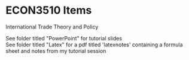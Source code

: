 # ECON3510 Items
 International Trade Theory and Policy

See folder titled "PowerPoint" for tutorial slides \
See folder titled "Latex" for a pdf titled 'latexnotes' containing a formula sheet and notes from my tutorial session
